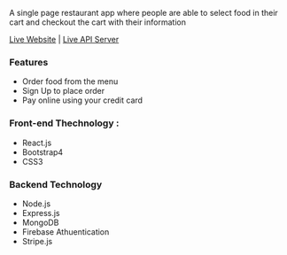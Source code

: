 A single page restaurant app where people are able to select food in their cart and checkout the cart with their information

[Live Website](https://red-onion-restauran.web.app/) | [Live API Server](https://red-onion-backend.herokuapp.com/)

### Features
* Order food from the menu
* Sign Up to place order
* Pay online using your credit card

### Front-end Thechnology : 
* React.js
* Bootstrap4
* CSS3

### Backend Technology
* Node.js
* Express.js
* MongoDB
* Firebase Athuentication 
* Stripe.js